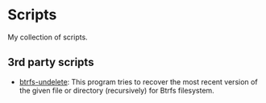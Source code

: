 # Scripts

My collection of scripts.

## 3rd party scripts

- [btrfs-undelete](https://gist.github.com/Changaco/45f8d171027ea2655d74): This program tries to recover the most recent
  version of the given file or directory (recursively) for Btrfs filesystem.

